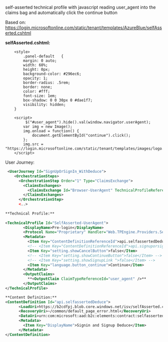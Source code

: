  self-asserted technical profile with javascript reading user_agent into the claims bag and automatically click the continue button
 
Based on: https://login.microsoftonline.com/static/tenant/templates/AzureBlue/selfAsserted.cshtml

**selfAsserted.cshtml:** 
<!-- Hiding panel-default -->
        <style>
            .panel-default   {
            margin: 0 auto;
            width: 60%;
            height: 0px;
            background-color: #296ec6;
            opacity: 1;
            border-radius: .5rem;
            border: none;
            color: #fff;
            font-size: 1em;
            box-shadow: 0 0 30px 0 #dae1f7;
            visibility: hidden;
        }
  
<!-- Javascript script to read user_agent and submit -->
  
        <script>
             $("#user_agent").hide().val(window.navigator.userAgent);
            var img = new Image();
            img.onload = function() {
                document.getElementById("continue").click();
            };
            img.src = "https://login.microsoftonline.com/static/tenant/templates/images/logo.svg";
        </script>
        

  User Journey:
  ```xml
   <UserJourney Id="SignUpOrSignIn_WithDeduce">
      <OrchestrationSteps>
        <OrchestrationStep Order="1" Type="ClaimsExchange">
          <ClaimsExchanges>
            <ClaimsExchange Id="Browser-UserAgent" TechnicalProfileReferenceId="SelfAsserted-UserAgent" />
          </ClaimsExchanges>
        </OrchestrationStep>
        <..>
          
**Technical Profile:**
          
<TechnicalProfile Id="SelfAsserted-UserAgent">
          <DisplayName>Pre-login</DisplayName>
          <Protocol Name="Proprietary" Handler="Web.TPEngine.Providers.SelfAssertedAttributeProvider, Web.TPEngine, Version=1.0.0.0, Culture=neutral, PublicKeyToken=null" />
          <Metadata>
            <Item Key="ContentDefinitionReferenceId">api.selfassertedDeduce</Item>
            <!-- <Item Key="ContentDefinitionReferenceId">api.signuporsignin</Item> -->
            <Item Key="setting.showCancelButton">false</Item>
            <!-- <Item Key="setting.showContinueButton">false</Item> -->
            <!-- <Item Key="setting.showSignupLink ">false</Item> -->
            <Item Key="language.button_continue">Continue</Item>
          </Metadata>
          <OutputClaims>
            **<OutputClaim ClaimTypeReferenceId="user_agent" />**
          </OutputClaims>
</TechnicalProfile>

**Content Definition:**
<ContentDefinition Id="api.selfassertedDeduce">
        <LoadUri>https://b2cdfpj.blob.core.windows.net/isv/selfAsserted.cshtml</LoadUri>
        <RecoveryUri>~/common/default_page_error.html</RecoveryUri>
        <DataUri>urn:com:microsoft:aad:b2c:elements:contract:selfasserted:2.1.7</DataUri>
        <Metadata>
          <Item Key="DisplayName">Signin and Signup Deduce</Item>
        </Metadata>
</ContentDefinition>
